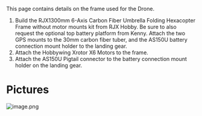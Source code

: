 This page contains details on the frame used for the Drone.

1. Build the RJX1300mm 6-Axis Carbon Fiber Umbrella Folding Hexacopter Frame without motor mounts kit from RJX Hobby. Be sure to also request the optional top battery platform from Kenny. Attach the two GPS mounts to the 30mm carbon fiber tuber, and the AS150U battery connection mount holder to the landing gear.
1. Attach the Hobbywing Xrotor X6 Motors to the frame.
1. Attach the AS150U Pigtail connector to the battery connection mount holder on the landing gear.


# Pictures
![image.png](/.attachments/image-944001d8-eb7e-410c-90ce-1cd2a264c695.png)